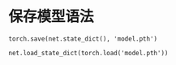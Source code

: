 # 保存模型语法

```
torch.save(net.state_dict(), 'model.pth')
```

```
net.load_state_dict(torch.load('model.pth'))
```


